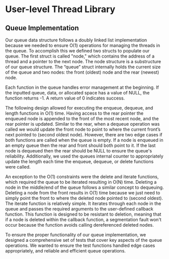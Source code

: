# User-level Thread Library
## Queue Implementation
Our queue data structure follows a doubly linked list implementation because we needed to ensure O(1) operations for managing the threads in the queue. To accomplish this we defined two structs to populate our queue. The first struct is called "node," which contains the address of a thread and a pointer to the next node. The node structure is a substructure of our queue structure. The “queue” struct internally holds the current size of the queue and two nodes: the front (oldest) node and the rear (newest) node.

Each function in the queue handles error management at the beginning. If the inputted queue, data, or allocated space has a value of NULL, the function returns -1. A return value of 0 indicates success.

The following design allowed for executing the enqueue, dequeue, and length functions in O(1) time. Having access to the rear pointer the enqueued node is appended to the front of the most recent node, and the rear pointer is updated. Similar to the rear, when a dequeue operation was called we would update the front node to point to where the current front’s next pointed to (second oldest node). However, there are two edge cases if both functions are called when the queue is empty. If a node is enqueued in an empty queue then the rear and front should both point to it. If the last node is dequeued then the rear should be NULL to ensure the queue's reliability. Additionally, we used the queues internal counter to appropriately update the length each time the enqueue, dequeue, or delete functions were called.

An exception to the O(1) constraints were the delete and iterate functions, which required the queue to be iterated resulting in O(N) time. Deleting a node in the middle/end of the queue follows a similar concept to dequeuing. Deleting a node from the front results in O(1) time because we just need to simply point the front to where the deleted node pointed to (second oldest). The iterate function is relatively simple. It iterates through each node in the queue and passes the required arguments to the user-defined callback function. This function is designed to be resistant to deletion, meaning that if a node is deleted within the callback function, a segmentation fault won't occur because the function avoids calling dereferenced deleted nodes.

To ensure the proper functionality of our queue implementation, we designed a comprehensive set of tests that cover key aspects of the queue operations. We wanted to ensure the test functions handled edge cases appropriately, and reliable and efficient queue operations.
